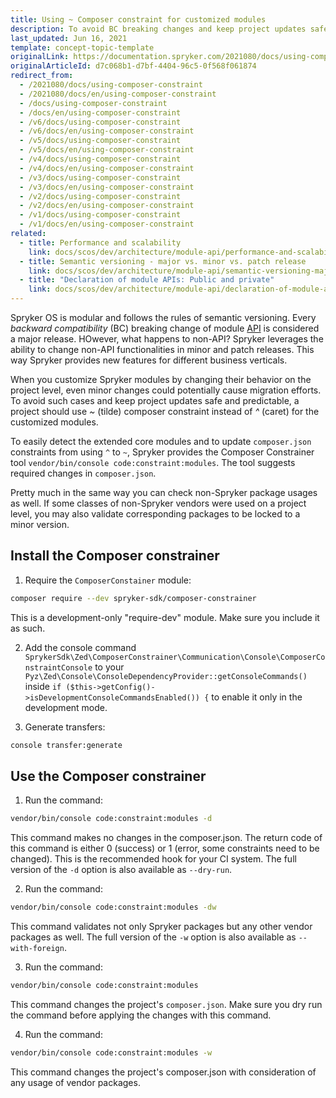 ```yaml
---
title: Using ~ Composer constraint for customized modules
description: To avoid BC breaking changes and keep project updates safe and predictable, a project should use ~ (tilde) composer constraint instead of ^ (caret) for the customized modules.
last_updated: Jun 16, 2021
template: concept-topic-template
originalLink: https://documentation.spryker.com/2021080/docs/using-composer-constraint
originalArticleId: d7c068b1-d7bf-4404-96c5-0f568f061874
redirect_from:
  - /2021080/docs/using-composer-constraint
  - /2021080/docs/en/using-composer-constraint
  - /docs/using-composer-constraint
  - /docs/en/using-composer-constraint
  - /v6/docs/using-composer-constraint
  - /v6/docs/en/using-composer-constraint
  - /v5/docs/using-composer-constraint
  - /v5/docs/en/using-composer-constraint
  - /v4/docs/using-composer-constraint
  - /v4/docs/en/using-composer-constraint
  - /v3/docs/using-composer-constraint
  - /v3/docs/en/using-composer-constraint
  - /v2/docs/using-composer-constraint
  - /v2/docs/en/using-composer-constraint
  - /v1/docs/using-composer-constraint
  - /v1/docs/en/using-composer-constraint
related:
  - title: Performance and scalability
    link: docs/scos/dev/architecture/module-api/performance-and-scalability.html
  - title: Semantic versioning - major vs. minor vs. patch release
    link: docs/scos/dev/architecture/module-api/semantic-versioning-major-vs.-minor-vs.-patch-release.html
  - title: "Declaration of module APIs: Public and private"
    link: docs/scos/dev/architecture/module-api/declaration-of-module-apis-public-and-private.html
---
```


Spryker OS is modular and follows the rules of semantic versioning. Every _backward compatibility_ (BC) breaking change of module [API](/docs/scos/dev/architecture/module-api/definition-of-module-api.html) is considered a major release. HOwever, what happens to non-API? Spryker leverages the ability to change non-API functionalities in minor and patch releases. This way Spryker provides new features for different business verticals.

When you customize Spryker modules by changing their behavior on the project level, even minor changes could potentially cause migration efforts. To avoid such cases and keep project updates safe and predictable, a project should use _~_ (tilde) composer constraint instead of _^_ (caret) for the customized modules.

To easily detect the extended core modules and to update `composer.json` constraints from using `^` to `~`, Spryker provides the Composer Constrainer tool `vendor/bin/console code:constraint:modules`. The tool suggests required changes in `composer.json`.

Pretty much in the same way you can check non-Spryker package usages as well. If some classes of non-Spryker vendors were used on a project level, you may also validate corresponding packages to be locked to a minor version.

## Install the Composer constrainer

1. Require the `ComposerConstainer` module:

```bash
composer require --dev spryker-sdk/composer-constrainer
```

This is a development-only "require-dev" module. Make sure you include it as such.

2. Add the console command `SprykerSdk\Zed\ComposerConstrainer\Communication\Console\ComposerConstraintConsole` to your `Pyz\Zed\Console\ConsoleDependencyProvider::getConsoleCommands()` inside `if ($this->getConfig()->isDevelopmentConsoleCommandsEnabled()) {` to enable it only in the development mode.

3. Generate transfers:

```bash
console transfer:generate
```

## Use the Composer constrainer

1. Run the command:

```bash
vendor/bin/console code:constraint:modules -d
```

This command makes no changes in the composer.json. The return code of this command is either 0 (success) or 1 (error, some constraints need to be changed). This is the recommended hook for your CI system. The full version of the `-d` option is also available as `--dry-run`.

2. Run the command:

```bash
vendor/bin/console code:constraint:modules -dw
```

This command validates not only Spryker packages but any other vendor packages as well. The full version of the `-w` option is also available as `--with-foreign`.

3. Run the command:

```bash
vendor/bin/console code:constraint:modules
```

This command changes the project's `composer.json`. Make sure you dry run the command before applying the changes with this command.

4. Run the command:

```bash
vendor/bin/console code:constraint:modules -w
```

This command changes the project's composer.json with consideration of any usage of vendor packages.

